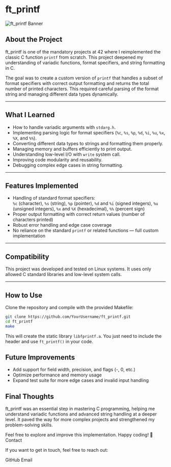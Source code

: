 # ft_printf

![ft_printf Banner](https://i0.wp.com/www.agilenative.com/wp-content/uploads/2017/01/001-Agile-Hello-World.png?fit=1745%2C1080&ssl=1)

## About the Project

ft_printf is one of the mandatory projects at 42 where I reimplemented the classic C function `printf` from scratch. This project deepened my understanding of variadic functions, format specifiers, and string formatting in C.

The goal was to create a custom version of `printf` that handles a subset of format specifiers with correct output formatting and returns the total number of printed characters. This required careful parsing of the format string and managing different data types dynamically.

---

## What I Learned

- How to handle variadic arguments with `stdarg.h`.
- Implementing parsing logic for format specifiers (`%c`, `%s`, `%p`, `%d`, `%i`, `%u`, `%x`, `%X`, and `%%`).
- Converting different data types to strings and formatting them properly.
- Managing memory and buffers efficiently to print output.
- Understanding low-level I/O with `write` system call.
- Improving code modularity and reusability.
- Debugging complex edge cases in string formatting.

---

## Features Implemented

- Handling of standard format specifiers:  
  `%c` (character), `%s` (string), `%p` (pointer), `%d` and `%i` (signed integers), `%u` (unsigned integers), `%x` and `%X` (hexadecimal), `%%` (percent sign)
- Proper output formatting with correct return values (number of characters printed)
- Robust error handling and edge case coverage
- No reliance on the standard `printf` or related functions — full custom implementation

---

## Compatibility

This project was developed and tested on Linux systems. It uses only allowed C standard libraries and low-level system calls.

---

## How to Use

Clone the repository and compile with the provided Makefile:

```bash
git clone https://github.com/YourUsername/ft_printf.git
cd ft_printf
make
```
This will create the static library `libfprintf.a`. You just need to include the header and use `ft_printf()` in your code.
## Future Improvements

- Add support for field width, precision, and flags (-, 0, etc.)
- Optimize performance and memory usage
- Expand test suite for more edge cases and invalid input handling

## Final Thoughts

ft_printf was an essential step in mastering C programming, helping me understand variadic functions and advanced string handling at a deeper level. It paved the way for more complex projects and strengthened my problem-solving skills.

Feel free to explore and improve this implementation. Happy coding! 🎉
Contact

If you want to get in touch, feel free to reach out:

GitHub
Email
